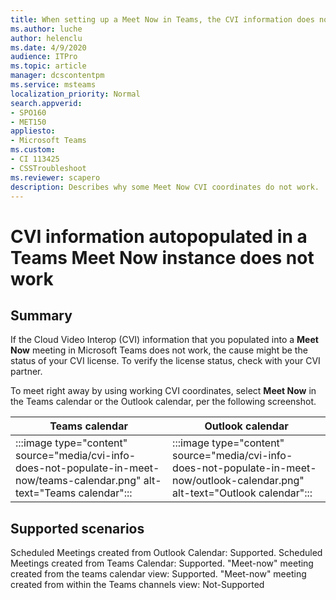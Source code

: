 ```yaml
---
title: When setting up a Meet Now in Teams, the CVI information does not autopopulate
ms.author: luche
author: helenclu
ms.date: 4/9/2020
audience: ITPro
ms.topic: article
manager: dcscontentpm
ms.service: msteams
localization_priority: Normal
search.appverid:
- SPO160
- MET150
appliesto:
- Microsoft Teams
ms.custom: 
- CI 113425
- CSSTroubleshoot 
ms.reviewer: scapero
description: Describes why some Meet Now CVI coordinates do not work.
---
```


# CVI information autopopulated in a Teams Meet Now instance does not work

## Summary

If the Cloud Video Interop (CVI) information that you populated into a **Meet Now** meeting in Microsoft Teams does not work, the cause might be the status of your CVI license. To verify the license status, check with your CVI partner.

To meet right away by using working CVI coordinates, select **Meet Now** in the Teams calendar or the Outlook calendar, per the following screenshot.

|Teams calendar|Outlook calendar|
|-|-|
|:::image type="content" source="media/cvi-info-does-not-populate-in-meet-now/teams-calendar.png" alt-text="Teams calendar":::|:::image type="content" source="media/cvi-info-does-not-populate-in-meet-now/outlook-calendar.png" alt-text="Outlook calendar":::|

## Supported scenarios

Scheduled Meetings created from Outlook Calendar: Supported.
Scheduled Meetings created from Teams Calendar: Supported.
"Meet-now" meeting created from the teams calendar view: Supported.
"Meet-now" meeting created from within the Teams channels view: Not-Supported
